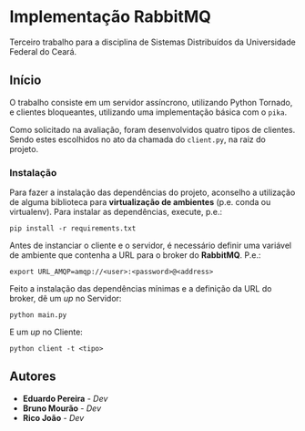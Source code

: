# Implementação RabbitMQ 

Terceiro trabalho para a disciplina de Sistemas Distribuídos da Universidade Federal do Ceará.


## Início

O trabalho consiste em um servidor assíncrono, utilizando Python Tornado, e clientes bloqueantes, utilizando uma implementação básica com o `pika`. 

Como solicitado na avaliação, foram desenvolvidos quatro tipos de clientes. Sendo estes escolhidos no ato da chamada do `client.py`, na raiz do projeto. 


### Instalação

Para fazer a instalação das dependências do projeto, aconselho a utilização de alguma biblioteca para **virtualização de ambientes** (p.e. conda ou virtualenv). Para instalar as dependências, execute, p.e.:

```
pip install -r requirements.txt
```

Antes de instanciar o cliente e o servidor, é necessário definir uma variável de ambiente que contenha a URL para o broker do **RabbitMQ**. P.e.:

```
export URL_AMQP=amqp://<user>:<password>@<address>
```

Feito a instalação das dependências mínimas e a definição da URL do broker, dê um *up* no Servidor:

```
python main.py
```

E um *up* no Cliente:

```
python client -t <tipo>
```


## Autores

* **Eduardo Pereira** - *Dev*
* **Bruno Mourão** - *Dev*
* **Rico João** - *Dev*

